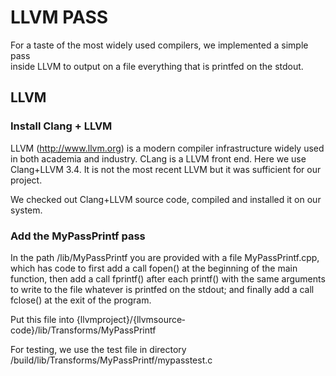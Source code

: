# LLVM PASS

For a taste of the most widely used compilers, we implemented a simple pass  
inside LLVM to output on a file everything that is printf­ed on the stdout. 

## LLVM ##
 
### Install Clang + LLVM ###
 
LLVM (http://www.llvm.org) is a modern compiler infrastructure widely used in 
both academia and industry. CLang is a LLVM front end. Here we use Clang+LLVM 3.4. 
It is not the most recent LLVM but it was sufficient for our project. 
 
We checked out Clang+LLVM source code, compiled and installed it on our system. 
 
 
### Add the MyPassPrintf pass ###
 
In the path /lib/MyPassPrintf you are provided with a file MyPassPrintf.cpp, 
which has code to first add a call fopen() at the beginning of the main function, 
then add a call fprintf() after each printf() with the same arguments to write 
to the file whatever is printf­ed on the stdout; and finally add a call fclose() 
at the exit of the program. 
 
Put this file into {llvm­project}/{llvm­source­code}/lib/Transforms/MyPassPrintf 
 
For testing, we use the test file in directory 
/build/lib/Transforms/MyPassPrintf/mypasstest.c
